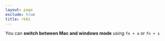 ```yaml
---
layout: page
exclude: true
title: rk61
---
```


You can **switch between Mac and windows mode** using `fn + a` or `fn + s`
<!--stackedit_data:
eyJoaXN0b3J5IjpbMTgzMzUzNTg2OV19
-->